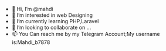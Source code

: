 - 👋 Hi, I’m @mahdi
- 👀 I’m interested in web Designing
- 🌱 I’m currently learning PHP,Laravel
- 💞️ I’m looking to collaborate on ...
- 📫 You Can reach me by my Telegram Account;My username is:Mahdi_b7878

<!---
mahdibagaei/mahdibagaei is a ✨ special ✨ repository because its `README.md` (this file) appears on your GitHub profile.
You can click the Preview link to take a look at your changes.
--->
